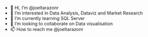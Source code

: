 - 👋 Hi, I’m @joeltarazonr
- 👀 I’m interested in Data Analysis, Dataviz and Market Research
- 🌱 I’m currently learning SQL Server
- 💞️ I’m looking to collaborate on Data visualisation 
- 📫 How to reach me @joeltarazonr


